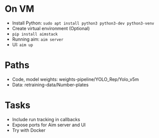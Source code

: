 # On VM
- Install Python: `sudo apt install python3 python3-dev python3-venv`
- Create virtual environment (Optional)
- `pip install aimstack`
- Running aim: `aim server` 
- UI: `aim up`

# Paths
- Code, model weights: weights-pipeline/YOLO_Rep/Yolo_v5m
- Data: retraining-data/Number-plates

# Tasks
- Include run tracking in callbacks
- Expose ports for Aim server and UI
- Try with Docker